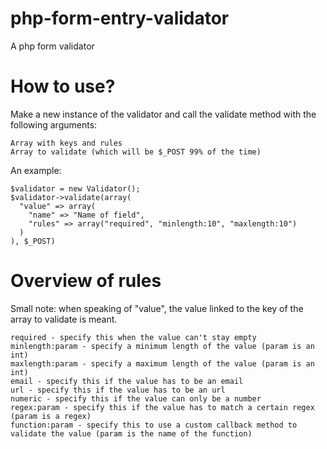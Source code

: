 php-form-entry-validator
========================

A php form validator

How to use?
========================

Make a new instance of the validator and call the validate method with the following arguments:
  
    Array with keys and rules
    Array to validate (which will be $_POST 99% of the time)

An example:

    $validator = new Validator();
    $validator->validate(array(
      "value" => array(
        "name" => "Name of field",
        "rules" => array("required", "minlength:10", "maxlength:10")
      )
    ), $_POST)

Overview of rules
========================

Small note: when speaking of "value", the value linked to the key of the array to validate is meant.

    required - specify this when the value can't stay empty
    minlength:param - specify a minimum length of the value (param is an int)
    maxlength:param - specify a maximum length of the value (param is an int)
    email - specify this if the value has to be an email
    url - specify this if the value has to be an url
    numeric - specify this if the value can only be a number
    regex:param - specify this if the value has to match a certain regex (param is a regex)
    function:param - specify this to use a custom callback method to validate the value (param is the name of the function)
